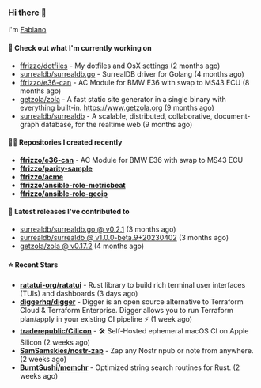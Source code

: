 ### Hi there 👋

I'm [Fabiano](https://ffrizzo.com)

#### 👷 Check out what I'm currently working on


- [ffrizzo/dotfiles](https://github.com/ffrizzo/dotfiles) - My dotfiles and OsX settings (2 months ago)
- [surrealdb/surrealdb.go](https://github.com/surrealdb/surrealdb.go) - SurrealDB driver for Golang (4 months ago)
- [ffrizzo/e36-can](https://github.com/ffrizzo/e36-can) - AC Module for BMW E36 with swap to MS43 ECU (8 months ago)
- [getzola/zola](https://github.com/getzola/zola) - A fast static site generator in a single binary with everything built-in. https://www.getzola.org (9 months ago)
- [surrealdb/surrealdb](https://github.com/surrealdb/surrealdb) - A scalable, distributed, collaborative, document-graph database, for the realtime web (9 months ago)

#### 👨‍💻 Repositories I created recently
- **[ffrizzo/e36-can](https://github.com/ffrizzo/e36-can)** - AC Module for BMW E36 with swap to MS43 ECU
- **[ffrizzo/parity-sample](https://github.com/ffrizzo/parity-sample)**
- **[ffrizzo/acme](https://github.com/ffrizzo/acme)**
- **[ffrizzo/ansible-role-metricbeat](https://github.com/ffrizzo/ansible-role-metricbeat)**
- **[ffrizzo/ansible-role-geoip](https://github.com/ffrizzo/ansible-role-geoip)**

#### 🚀 Latest releases I've contributed to


- [surrealdb/surrealdb.go @ v0.2.1](https://github.com/surrealdb/surrealdb.go/releases/tag/v0.2.1) (3 months ago)
- [surrealdb/surrealdb @ v1.0.0-beta.9&#43;20230402](https://github.com/surrealdb/surrealdb/releases/tag/v1.0.0-beta.9%2B20230402) (3 months ago)
- [getzola/zola @ v0.17.2](https://github.com/getzola/zola/releases/tag/v0.17.2) (4 months ago)

#### ⭐ Recent Stars


- **[ratatui-org/ratatui](https://github.com/ratatui-org/ratatui)** - Rust library to build rich terminal user interfaces (TUIs) and dashboards (3 days ago)
- **[diggerhq/digger](https://github.com/diggerhq/digger)** - Digger is an open source alternative to Terraform Cloud &amp; Terraform Enterprise. Digger allows you to run Terraform plan/apply in your existing CI pipeline ⚡️   (1 week ago)
- **[traderepublic/Cilicon](https://github.com/traderepublic/Cilicon)** - 🛠️ Self-Hosted ephemeral macOS CI on Apple Silicon (2 weeks ago)
- **[SamSamskies/nostr-zap](https://github.com/SamSamskies/nostr-zap)** - Zap any Nostr npub or note from anywhere. (2 weeks ago)
- **[BurntSushi/memchr](https://github.com/BurntSushi/memchr)** - Optimized string search routines for Rust. (2 weeks ago)

